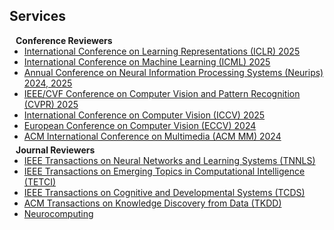 ## Services

<h4 style="margin:0 10px 0;">Conference Reviewers</h4>

<ul style="margin:0 0 5px;">
   <li><a href="https://iclr.cc/Conferences/2025/"><autocolor>International Conference on Learning Representations (ICLR) 2025 </autocolor></a></li>
   <li><a href="https://icml.cc/Conferences/2025/"><autocolor>International Conference on Machine Learning (ICML) 2025 </autocolor></a></li>
   <li><a href="https://neurips.cc/"><autocolor> Annual Conference on Neural Information Processing Systems (Neurips) 2024, 2025 </autocolor></a></li>
   <li><a href="http://cvpr2025.thecvf.com/"><autocolor>IEEE/CVF Conference on Computer Vision and Pattern Recognition (CVPR) 2025 </autocolor></a></li>
   <li><a href="https://iccv.thecvf.com/Conferences/2025"><autocolor>International Conference on Computer Vision (ICCV) 2025 </autocolor></a></li>
  <li><a href="https://eccv2024.ecva.net/"><autocolor>European Conference on Computer Vision (ECCV) 2024</autocolor></a></li>
   <li><a href="https://2024.acmmm.org/"><autocolor> ACM International Conference on Multimedia (ACM MM) 2024 </autocolor></a></li>
</ul>

<h4 style="margin:0 10px 0;">Journal Reviewers</h4>

<ul style="margin:0 0 20px;">
  <li><a href="https://ieeexplore.ieee.org/xpl/RecentIssue.jsp?punumber=5962385"><autocolor>IEEE Transactions on Neural Networks and Learning Systems (TNNLS)</autocolor></a></li>
  <li><a href="https://cis.ieee.org/publications/t-emerging-topics-in-ci"><autocolor>IEEE Transactions on Emerging Topics in Computational Intelligence (TETCI)</autocolor></a></li>
   <li><a href="https://cis.ieee.org/publications/t-cognitive-and-developmental-systems"><autocolor>IEEE Transactions on Cognitive and Developmental Systems (TCDS)</autocolor></a></li>
   <li><a href="https://dl.acm.org/journal/TKDD"><autocolor>ACM Transactions on Knowledge Discovery from Data (TKDD)</autocolor></a></li>
  
  <li><a href="https://www.sciencedirect.com/journal/neurocomputing"><autocolor> Neurocomputing </autocolor></a></li>
</ul>
